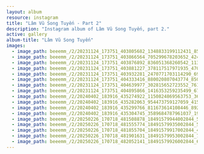 ```yaml
---
layout: album
resource: instagram
title: "Lâm Vũ Song Tuyến - Part 2"
description: "Instagram album of Lâm Vũ Song Tuyến, part 2."
active: gallery
album-title: "Lâm Vũ Song Tuyến"
images:
  - image_path: beeemm_/2/20231124_173751_403805682_1348833199112431_8593621213905350936_n.jpg
  - image_path: beeemm_/2/20231124_173751_403866564_705299678203652_4246730271279997938_n.jpg
  - image_path: beeemm_/2/20231124_173751_403876892_836051368260542_1134012732643269813_n.jpg
  - image_path: beeemm_/2/20231124_173751_403881227_378117517971935_4702349503691556054_n.jpg
  - image_path: beeemm_/2/20231124_173751_403932281_2470771703114290_6958176867003695195_n.jpg
  - image_path: beeemm_/2/20231124_173751_404333416_880020807043774_8504733778871013867_n.jpg
  - image_path: beeemm_/2/20231124_173751_404639977_302815652723552_7611051108218442086_n.jpg
  - image_path: beeemm_/2/20231124_173751_404895866_1416353259235499_6737584116265546845_n.jpg
  - image_path: beeemm_/2/20240402_183916_435274922_1150824869563753_3686105726321237518_n.jpg
  - image_path: beeemm_/2/20240402_183916_435282063_954473759127059_4152419202616530676_n.jpg
  - image_path: beeemm_/2/20240402_183916_435299766_811673614108446_8922547102030143058_n.jpg
  - image_path: beeemm_/2/20240402_183916_435304745_3589684787961037_1945337362330043824_n.jpg
  - image_path: beeemm_/2/20250226_170718_481508878_18491579944002844_5444309167929541368_n.jpg
  - image_path: beeemm_/2/20250226_170718_481555774_18491579935002844_563286675077076966_n.jpg
  - image_path: beeemm_/2/20250226_170718_481855704_18491579917002844_4359470948340274625_n.jpg
  - image_path: beeemm_/2/20250226_170718_481901631_18491579953002844_7025523311753120829_n.jpg
  - image_path: beeemm_/2/20250226_170718_482052141_18491579926002844_6666494231860078413_n.jpg
---
```

